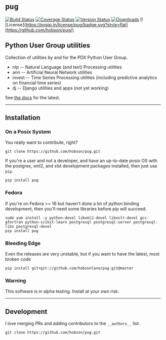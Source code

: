 # `pug`
[![Build Status](https://travis-ci.org/hobson/pug.svg?branch=master "Travis Build & Test Status")](https://travis-ci.org/hobson/pug)
[![Coverage Status](https://coveralls.io/repos/hobson/pug/badge.png)](https://coveralls.io/r/hobson/pug)
[![Version Status](https://pypip.in/v/pug/badge.png)](https://pypi.python.org/pypi/pug/)
[![Downloads](https://pypip.in/d/pug/badge.png)](https://pypi.python.org/pypi/pug/)
[![License](https://pypip.in/license/pug/badge.svg?style=flat](https://github.com/hobson/pug/)

## Python User Group utilities

Collection of utilities by and for the PDX Python User Group.

- nlp    -- Natural Language (and text) Processing utilities
- ann    -- Artificial Neural Network utilities
- invest -- Time Series Processing utilities (including predictive analytics on financial time series)
- dj     -- Django utilities and apps (not yet working)


See [the docs](https://github.com/hobsonlane/pug/tree/master/docs "incomplete documentation") for the latest.

---

## Installation

### On a Posix System

You really want to contribute, right?

    git clone https://github.com/hobson/pug.git

If you're a user and not a developer, and have an up-to-date posix OS with the postgres, xml2, and xlst development packages installed, then just use `pip`.

    pip install pug

### Fedora

If you're on Fedora >= 16 but haven't done a lot of python binding development, then you'll need some libraries before pip will succeed.

    sudo yum install -y python-devel libxml2-devel libxslt-devel gcc-gfortran python-scikit-learn postgresql postgresql-server postgresql-libs postgresql-devel
    pip install pug

### Bleeding Edge

Even the releases are very unstable, but if you want to have the latest, most broken code

    pip install git+git://github.com/hobsonlane/pug.git@master

### Warning

This software is in alpha testing.  Install at your own risk.

---

## Development

I love merging PRs and adding contributors to the `__authors__` list:

    git clone https://github.com/hobson/pug.git
